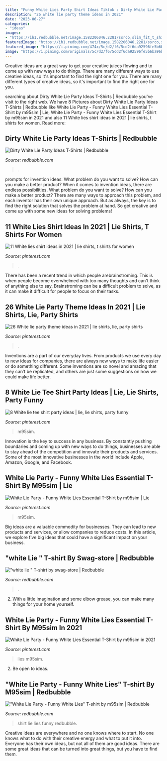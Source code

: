 ```yaml
---
title: "Funny White Lies Party Shirt Ideas Tiktok : Dirty White Lie Party Ideas T-shirts"
description: "26 white lie party theme ideas in 2021"
date: "2023-06-27"
categories:
- "ideas"
images:
- "https://ih1.redbubble.net/image.1582206046.2281/ssrco,slim_fit_t_shirt,womens,fafafa:ca443f4786,front,square_product,600x600.jpg"
featuredImage: "https://ih1.redbubble.net/image.1582206046.2281/ssrco,slim_fit_t_shirt,womens,fafafa:ca443f4786,front,square_product,600x600.jpg"
featured_image: "https://i.pinimg.com/474x/5c/d2/f6/5cd2f6da92596fe5b6ba96b95542bd90.jpg"
image: "https://i.pinimg.com/originals/5c/d2/f6/5cd2f6da92596fe5b6ba96b95542bd90.png"
---
```



Creative ideas are a great way to get your creative juices flowing and to come up with new ways to do things. There are many different ways to use creative ideas, so it's important to find the right one for you. There are many different types of creative ideas, so it's important to find the right one for you.

	

		
searching about Dirty White Lie Party Ideas T-Shirts | Redbubble you've visit to the right web. We have 8 Pictures about Dirty White Lie Party Ideas T-Shirts | Redbubble like White Lie Party - Funny White Lies Essential T-Shirt by m95sim | Lie, White Lie Party - Funny White Lies Essential T-Shirt by m95sim in 2021 and also 11 White lies shirt ideas in 2021 | lie shirts, t shirts for women. Read more:
		
    
## Dirty White Lie Party Ideas T-Shirts | Redbubble

<img loading=lazy src="https://ih1.redbubble.net/image.1582206046.2281/ssrco,slim_fit_t_shirt,womens,fafafa:ca443f4786,front,square_product,600x600.jpg" onerror="this.onerror=null;this.src='https://tse4.mm.bing.net/th?id=OIP.IDbdQxJQTSYrokOkLvCDyQHaHa&amp;pid=15.1';" alt="Dirty White Lie Party Ideas T-Shirts | Redbubble">

_Source: redbubble.com_

>. 

	

prompts for invention ideas: What problem do you want to solve? How can you make a better product?
When it comes to invention ideas, there are endless possibilities. What problem do you want to solve? How can you make a better product? There are many ways to approach this problem, and each inventor has their own unique approach. But as always, the key is to find the right solution that solves the problem at hand. So get creative and come up with some new ideas for solving problems!

    
## 11 White Lies Shirt Ideas In 2021 | Lie Shirts, T Shirts For Women

<img loading=lazy src="https://i.pinimg.com/474x/4e/a3/74/4ea3742c02c39f7cb60bf5a763da6588.jpg" onerror="this.onerror=null;this.src='https://tse4.mm.bing.net/th?id=OIP._Ld4nPZIQZSS52GWvVnPogAAAA&amp;pid=15.1';" alt="11 White lies shirt ideas in 2021 | lie shirts, t shirts for women">

_Source: pinterest.com_

>. 

	

There has been a recent trend in which people arebrainstroming. This is when people become overwhelmed with too many thoughts and can't think of anything else to say. Brainstroming can be a difficult problem to solve, as it can make it difficult for people to focus on their tasks.

    
## 26 White Lie Party Theme Ideas In 2021 | Lie Shirts, Lie, Party Shirts

<img loading=lazy src="https://i.pinimg.com/236x/54/62/c5/5462c54c3f40a58260d2fa31ef2a4df3.jpg" onerror="this.onerror=null;this.src='https://tse2.mm.bing.net/th?id=OIP.l_706ISvWHbn_Vhdy08jTwAAAA&amp;pid=15.1';" alt="26 White lie party theme ideas in 2021 | lie shirts, lie, party shirts">

_Source: pinterest.com_

>. 

	

Inventions are a part of our everyday lives. From products we use every day to new ideas for companies, there are always new ways to make life easier or do something different. Some inventions are so novel and amazing that they can’t be replicated, and others are just some suggestions on how we could make life better.

    
## 8 White Lie Tee Shirt Party Ideas | Lie, Lie Shirts, Party Funny

<img loading=lazy src="https://i.pinimg.com/474x/5c/d2/f6/5cd2f6da92596fe5b6ba96b95542bd90.jpg" onerror="this.onerror=null;this.src='https://tse4.mm.bing.net/th?id=OIP.9ALDEW1UbD70_YHcjyufhQAAAA&amp;pid=15.1';" alt="8 White lie tee shirt party ideas | lie, lie shirts, party funny">

_Source: pinterest.com_

>m95sim. 

	

Innovation is the key to success in any business. By constantly pushing boundaries and coming up with new ways to do things, businesses are able to stay ahead of the competition and innovate their products and services. Some of the most innovative businesses in the world include Apple, Amazon, Google, and Facebook.

    
## White Lie Party - Funny White Lies Essential T-Shirt By M95sim | Lie

<img loading=lazy src="https://i.pinimg.com/originals/5c/d2/f6/5cd2f6da92596fe5b6ba96b95542bd90.png" onerror="this.onerror=null;this.src='https://tse2.mm.bing.net/th?id=OIP.4CljdBulJPmWRKQ041dDtQHaJ4&amp;pid=15.1';" alt="White Lie Party - Funny White Lies Essential T-Shirt by m95sim | Lie">

_Source: pinterest.com_

>m95sim. 

	

Big ideas are a valuable commodity for businesses. They can lead to new products and services, or allow companies to reduce costs. In this article, we explore five big ideas that could have a significant impact on your business.

    
## &quot;white Lie &quot; T-shirt By Swag-store | Redbubble

<img loading=lazy src="https://ih1.redbubble.net/image.1739363239.4652/ssrco,classic_tee,mens,fafafa:ca443f4786,front_alt,tall_portrait,750x1000.jpg" onerror="this.onerror=null;this.src='https://tse3.mm.bing.net/th?id=OIP.z_KpeBEvXGVWikIfCKfC2wHaJ4&amp;pid=15.1';" alt="&quot;white lie &quot; T-shirt by swag-store | Redbubble">

_Source: redbubble.com_

>. 

	

2. With a little imagination and some elbow grease, you can make many things for your home yourself.

    
## White Lie Party - Funny White Lies Essential T-Shirt By M95sim In 2021

<img loading=lazy src="https://i.pinimg.com/736x/5c/f3/ee/5cf3ee5bb50a1e0ac0531b86f55dc774.jpg" onerror="this.onerror=null;this.src='https://tse1.mm.bing.net/th?id=OIP.h-bRQeHWPC5HtZfstONbjgHaJ3&amp;pid=15.1';" alt="White Lie Party - Funny White Lies Essential T-Shirt by m95sim in 2021">

_Source: pinterest.com_

>lies m95sim. 

	

2. Be open to ideas.

    
## &quot;White Lie Party - Funny White Lies&quot; T-shirt By M95sim | Redbubble

<img loading=lazy src="https://ih1.redbubble.net/image.1596136075.0829/ssrco,slim_fit_t_shirt,mens,fafafa:ca443f4786,front,square_product,600x600.jpg" onerror="this.onerror=null;this.src='https://tse3.mm.bing.net/th?id=OIP.Dga3y3fpyyHbhVCRs-AiWgHaHa&amp;pid=15.1';" alt="&quot;White Lie Party - Funny White Lies&quot; T-shirt by m95sim | Redbubble">

_Source: redbubble.com_

>shirt lie lies funny redbubble. 

	

Creative ideas are everywhere and no one knows where to start. No one knows what to do with their creative energy and what to put it into. Everyone has their own ideas, but not all of them are good ideas. There are some great ideas that can be turned into great things, but you have to find them.

